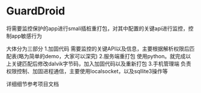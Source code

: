 GuardDroid
==========
将需要监控保护的app进行smali插桩重打包，对其中配置的关键api进行监控，控制app敏感行为

大体分为三部分
1.加固代码
需要监控的关键API以及信息，主要根据解析权限后匹配表(略为简单的demo，大家可以深究)
2.服务端重打包
使用python。就完成以上关键匹配后修改dalvik字节码，加入加固代码以及重新打包
3.手机管理端
负责权限控制、加固进程通信，主要使用localsocket，以及sqllite3操作等

详细细节参考项目文档 

